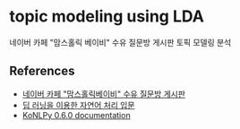 # topic modeling using LDA

네이버 카페 "맘스홀릭 베이비" 수유 질문방 게시판 토픽 모델링 분석

## References

- [네이버 카페 "맘스홀릭베이비" 수유 질문방 게시판](https://cafe.naver.com/ArticleList.nhn?search.clubid=10094499&search.menuid=242&search.boardtype=L)
- [딥 러닝을 이용한 자연어 처리 입문](https://wikidocs.net/book/2155)
- [KoNLPy 0.6.0 documentation](https://konlpy-ko.readthedocs.io/ko/latest/)

